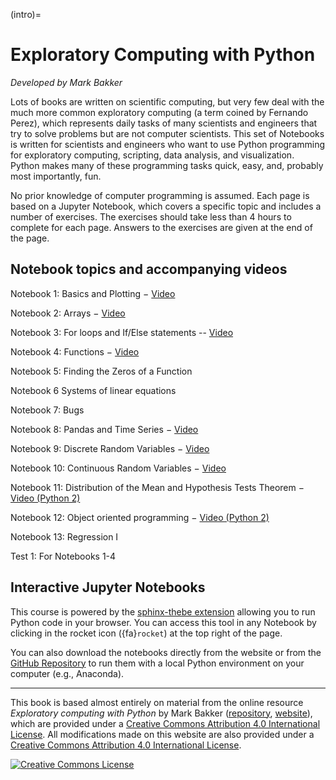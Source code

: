(intro)=
# Exploratory Computing with Python

*Developed by Mark Bakker*

Lots of books are written on scientific computing, but very few deal with the much more common exploratory computing (a term coined by Fernando Perez), which represents daily tasks of many scientists and engineers that try to solve problems but are not computer scientists. This set of Notebooks is written for scientists and engineers who want to use Python programming for exploratory computing, scripting, data analysis, and visualization. Python makes many of these programming tasks quick, easy, and, probably most importantly, fun.

No prior knowledge of computer programming is assumed. Each page is based on a Jupyter Notebook, which covers a specific topic and includes a number of exercises. The exercises should take less than 4 hours to complete for each page. Answers to the exercises are given at the end of the page.

## Notebook topics and accompanying videos

Notebook 1: Basics and Plotting $-$ [Video](https://youtube.com/watch?v=a505WqfH5Tg&si=EnSIkaIECMiOmarE)

Notebook 2: Arrays $-$ [Video](https://youtu.be/5RkeHZnZEnM)

Notebook 3: For loops and If/Else statements -- [Video](https://youtu.be/19gM-QEVugc)

Notebook 4: Functions $-$ [Video](https://youtu.be/ZqjYNtWanMM)

Notebook 5: Finding the Zeros of a Function

Notebook 6 Systems of linear equations

Notebook 7: Bugs

Notebook 8: Pandas and Time Series $-$ [Video](https://youtu.be/MTdIY6uFY6M)

Notebook 9: Discrete Random Variables $-$ [Video](https://youtu.be/iKBHWz-MHR8)

Notebook 10: Continuous Random Variables $-$ [Video](https://youtu.be/ThpusgXnMGI)

Notebook 11: Distribution of the Mean and Hypothesis Tests Theorem $-$ [Video (Python 2)](http://youtu.be/OaD_bN3eg8o)

Notebook 12: Object oriented programming $-$ [Video (Python 2)](https://youtu.be/pNLAEDbK03s)

Notebook 13: Regression I

Test 1: For Notebooks 1-4

## Interactive Jupyter Notebooks

This course is powered by the [sphinx-thebe extension](https://github.com/executablebooks/sphinx-thebe) allowing you to run Python code in your browser. You can access this tool in any Notebook by clicking in the rocket icon ({fa}`rocket`) at the top right of the page. 

You can also download the notebooks directly from the website or from the [GitHub Repository](https://github.com/TeachBooks/exploratory_computing_with_python) to run them with a local Python environment on your computer (e.g., Anaconda).


---

This book is based almost entirely on material from the online resource <em>Exploratory computing with Python</em> by Mark Bakker (<a rel="repository" href="https://github.com/mbakker7/exploratory_computing_with_python" target="_blank">repository</a>, <a rel="website" href="https://mbakker7.github.io/exploratory_computing_with_python/" target="_blank">website</a>), which are provided under a <a rel="license" href="http://creativecommons.org/licenses/by/4.0/">Creative Commons Attribution 4.0 International License</a>. All modifications made on this website are also provided under a <a rel="license" href="http://creativecommons.org/licenses/by/4.0/">Creative Commons Attribution 4.0 International License</a>.

<a rel="license" href="http://creativecommons.org/licenses/by/4.0/"><img alt="Creative Commons License" style="border-width:0" src="https://i.creativecommons.org/l/by/4.0/88x31.png"/></a>
